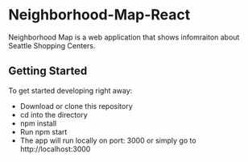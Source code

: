 # Neighborhood-Map-React

Neighborhood Map is a web application that shows infomraiton about Seattle Shopping Centers.

## Getting Started

To get started developing right away:
* Download or clone this repository
* cd into the directory
* npm install
* Run npm start
* The app will run locally on port: 3000 or simply go to http://localhost:3000


